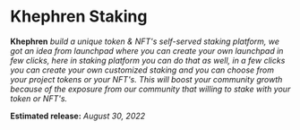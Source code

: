 # Khephren Staking

**Khephren** _build a unique token & NFT's self-served staking platform, we got an idea from launchpad where you can create your own launchpad in few clicks, here in staking platform you can do that as well, in a few clicks you can create your own customized staking and you can choose from your project tokens or your NFT's. This will boost your community growth because of the exposure from our community that willing to stake with your token or NFT's._



**Estimated release:**  _August 30, 2022_
